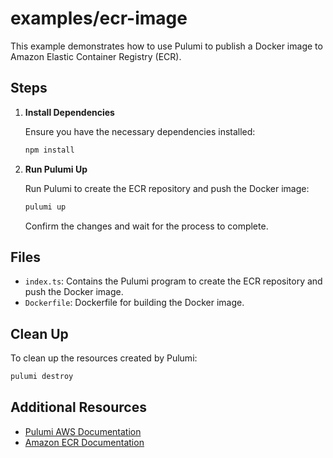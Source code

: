 # examples/ecr-image

This example demonstrates how to use Pulumi to publish a Docker image to Amazon Elastic Container Registry (ECR).

## Steps

1. **Install Dependencies**

    Ensure you have the necessary dependencies installed:

    ```sh
    npm install
    ```

2. **Run Pulumi Up**

    Run Pulumi to create the ECR repository and push the Docker image:

    ```sh
    pulumi up
    ```

    Confirm the changes and wait for the process to complete.

## Files

- `index.ts`: Contains the Pulumi program to create the ECR repository and push the Docker image.
- `Dockerfile`: Dockerfile for building the Docker image.

## Clean Up

To clean up the resources created by Pulumi:

```sh
pulumi destroy
```

## Additional Resources

- [Pulumi AWS Documentation](https://www.pulumi.com/docs/intro/cloud-providers/aws/)
- [Amazon ECR Documentation](https://docs.aws.amazon.com/AmazonECR/latest/userguide/what-is-ecr.html)
